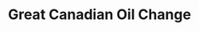---
title: "Great Canadian Oil Change"
url: /lloydminster/great-canadian-oil-change-50-avenue/
shop: Autowerkstatt
---